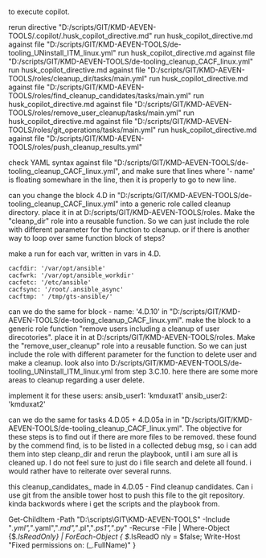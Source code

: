 
to execute copilot.

rerun directive  "D:/scripts/GIT/KMD-AEVEN-TOOLS/.copilot/.husk_copilot_directive.md"
run husk_copilot_directive.md against file "D:/scripts/GIT/KMD-AEVEN-TOOLS/de-tooling_UNinstall_ITM_linux.yml"
run husk_copilot_directive.md against file "D:/scripts/GIT/KMD-AEVEN-TOOLS/de-tooling_cleanup_CACF_linux.yml"
run husk_copilot_directive.md against file "D:/scripts/GIT/KMD-AEVEN-TOOLS/roles/cleanup_dir/tasks/main.yml"
run husk_copilot_directive.md against file "D:/scripts/GIT/KMD-AEVEN-TOOLS/roles/find_cleanup_candidates/tasks/main.yml"
run husk_copilot_directive.md against file "D:/scripts/GIT/KMD-AEVEN-TOOLS/roles/remove_user_cleanup/tasks/main.yml"
run husk_copilot_directive.md against file "D:/scripts/GIT/KMD-AEVEN-TOOLS/roles/git_operations/tasks/main.yml"
run husk_copilot_directive.md against file "D:/scripts/GIT/KMD-AEVEN-TOOLS/roles/push_cleanup_results.yml"

check YAML syntax against file "D:/scripts/GIT/KMD-AEVEN-TOOLS/de-tooling_cleanup_CACF_linux.yml", and make sure that lines where '- name' is floating somewhare in the line, then it is properly to go to new line.


can you change the block 4.D in "D:/scripts/GIT/KMD-AEVEN-TOOLS/de-tooling_cleanup_CACF_linux.yml" into a generic role called cleanup directory. place it in at D:/scripts/GIT/KMD-AEVEN-TOOLS/roles. Make the "cleanp_dir" role into a reusable function. So we can just include the role with different parameter for the function to cleanup.
or if there is another way to loop over same function block of steps?

make a run for each var, written in vars in 4.D.

    cacfdir: '/var/opt/ansible'
    cacfwrk: '/var/opt/ansible_workdir'
    cacfetc: '/etc/ansible'
    cacfsync: '/root/.ansible_async'
    cacftmp: ' /tmp/gts-ansible/'




can we do the same for block - name: '4.D.10' in "D:/scripts/GIT/KMD-AEVEN-TOOLS/de-tooling_cleanup_CACF_linux.yml".
make the block to a generic role function "remove users including a cleanup of user direcotories".
place it in at D:/scripts/GIT/KMD-AEVEN-TOOLS/roles. Make the "remove_user_cleanup" role into a reusable function. So we can just include the role with different parameter for the function to delete user and make a cleanup.
look also into D:/scripts/GIT/KMD-AEVEN-TOOLS/de-tooling_UNinstall_ITM_linux.yml from step 3.C.10. here there are some more areas to cleanup regarding a user delete.

implement it for these users:
    ansib_user1: 'kmduxat1'
    ansib_user2: 'kmduxat2'


can we do the same for tasks 4.D.05 + 4.D.05a in in "D:/scripts/GIT/KMD-AEVEN-TOOLS/de-tooling_cleanup_CACF_linux.yml".
The objective for these steps is to find out if there are more files to be removed. these found by the commend find, is to be listed in a collected debug msg, so i can add them into step cleanp_dir and rerun the playbook, until i am sure all is cleaned up.
I do not feel sure to just do i file search and delete all found. i would rather have to reiterate over several runns.


this cleanup_candidates_ made in 4.D.05 - Find cleanup candidates. Can i use git from the ansible tower host to push this file to the git repository.
kinda backwords where i get the scripts and the playbook from.



Get-ChildItem -Path "D:\scripts\GIT\KMD-AEVEN-TOOLS" -Include "*.yml","*.yaml","*.md","*.pl","*.ps1","*.py" -Recurse -File | Where-Object {$_.IsReadOnly} | ForEach-Object { $_.IsReadO
nly = $false; Write-Host "Fixed permissions on: $($_.FullName)" }